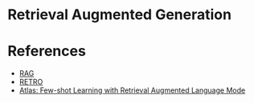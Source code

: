 # Retrieval Augmented Generation



# References
- [RAG](https://ai.meta.com/blog/retrieval-augmented-generation-streamlining-the-creation-of-intelligent-natural-language-processing-models/)
- [RETRO](https://jalammar.github.io/illustrated-retrieval-transformer/)
- [Atlas: Few-shot Learning with Retrieval Augmented Language Mode](https://arxiv.org/pdf/2208.03299.pdf)